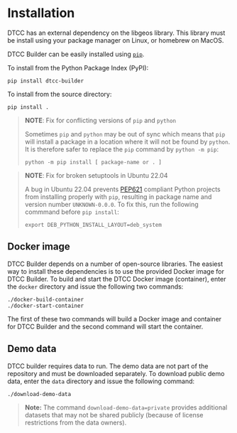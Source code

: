 # Installation

DTCC has an external dependency on the libgeos library. This library must be install
using your package manager on Linux, or homebrew on MacOS.

DTCC Builder can be easily installed using [`pip`](https://pypi.org/project/pip/).


To install from the Python Package Index (PyPI):

    pip install dtcc-builder

To install from the source directory:

    pip install .

> **NOTE**: Fix for conflicting versions of `pip` and `python`
>
> Sometimes `pip` and `python` may be out of sync which means that `pip` will
> install a package in a location where it will not be found by `python`.
> It is therefore safer to replace the `pip` command by `python -m pip`:
>
>     python -m pip install [ package-name or . ]

> **NOTE**: Fix for broken setuptools in Ubuntu 22.04
>
> A bug in Ubuntu 22.04 prevents [PEP621](https://peps.python.org/pep-0621/)
> compliant Python projects from installing properly with `pip`, resulting in
> package name and version number `UNKNOWN-0.0.0`.
> To fix this, run the following commmand before `pip install`:
>
>     export DEB_PYTHON_INSTALL_LAYOUT=deb_system

## Docker image

DTCC Builder depends on a number of open-source libraries. The easiest
way to install these dependencies is to use the provided Docker image
for DTCC Builder. To build and start the DTCC Docker image
(container), enter the `docker` directory and issue the following two
commands:

    ./docker-build-container
    ./docker-start-container

The first of these two commands will build a Docker image and
container for DTCC Builder and the second command will start
the container.

## Demo data

DTCC builder requires data to run. The demo data are not part of the
repository and must be downloaded separately. To download public demo
data, enter the `data` directory and issue the following command:

    ./download-demo-data

> **Note:** The command `download-demo-data=private` provides additional
> datasets that may not be shared publicly (because of license
> restrictions from the data owners).
